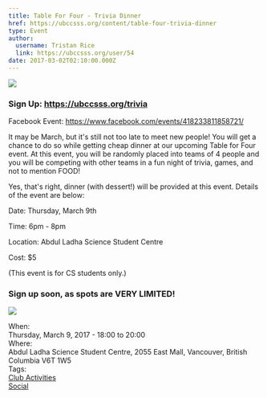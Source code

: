 ```yaml
---
title: Table For Four - Trivia Dinner 
href: https://ubccsss.org/content/table-four-trivia-dinner
type: Event
author:
  username: Tristan Rice
  link: https://ubccsss.org/user/54
date: 2017-03-02T02:10:00.000Z
---
```


<div class="field field-name-body field-type-text-with-summary field-label-hidden"><div class="field-items"><div class="field-item even"><p><img src="https://ubccsss.org/files/17077890_10155134437718982_2090298928_n.jpg" style="max-width:100%"></p>

<h3>Sign Up: <a href="https://ubccsss.org/trivia">https://ubccsss.org/trivia</a></h3>

<p>Facebook Event: <a href="https://www.facebook.com/events/418233811858721/">https://www.facebook.com/events/418233811858721/</a></p>

<p>It may be March, but it&apos;s still not too late to meet new people!
You will get a chance to do so while getting cheap dinner at our upcoming Table for Four event.
At this event, you will be randomly placed into teams of 4 people and you will be competing with other teams in a fun night of trivia, games, and not to mention FOOD!</p>

<p>Yes, that&apos;s right, dinner (with dessert!) will be provided at this event. Details of the event are below:</p>

<p>Date: Thursday, March 9th</p>

<p>Time: 6pm - 8pm</p>

<p>Location: Abdul Ladha Science Student Centre</p>

<p>Cost: $5</p>

<p>(This event is for CS students only.)</p>

<h3>Sign up soon, as spots are VERY LIMITED!</h3>

<p><img src="https://ubccsss.org/files/DinnerEvent.jpg" style="max-width: 100%"></p>
</div></div></div><div class="field field-name-field-dates field-type-datetime field-label-above"><div class="field-label">When:&#xA0;</div><div class="field-items"><div class="field-item even"><span class="date-display-single">Thursday, March 9, 2017 - <span class="date-display-range"><span class="date-display-start">18:00</span> to <span class="date-display-end">20:00</span></span></span></div></div></div><div class="field field-name-field-location field-type-text field-label-above"><div class="field-label">Where:&#xA0;</div><div class="field-items"><div class="field-item even">Abdul Ladha Science Student Centre, 2055 East Mall, Vancouver, British Columbia V6T 1W5</div></div></div>    <footer>
    <div class="field field-name-field-tags field-type-taxonomy-term-reference field-label-above"><div class="field-label">Tags:&#xA0;</div><div class="field-items"><div class="field-item even"><a href="/club">Club Activities</a></div><div class="field-item odd"><a href="/social">Social</a></div></div></div>      </footer>
